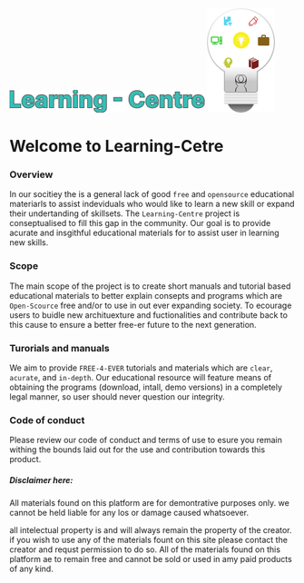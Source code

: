 ![Name](./img/Learning%20-%20Centrename.png) ![img](./img/learning-centre.png)

# **Welcome to Learning-Cetre**

### Overview
In our socitiey the is a general lack of good `free` and `opensource` educational materiarls to assist indeviduals who would like to learn a new skill or expand their undertanding of skillsets. The `Learning-Centre` project is conseptualised to fill this gap in the community. Our goal is to provide acurate and insgithful educational materials for to assist user in learning new skills.

### Scope
The main scope of the project is to create short manuals and tutorial based educational materials to better explain consepts and programs which are `Open-Scource` free and/or to use in out ever expanding society. To ecourage users to buidle new archituexture and fuctionalities and contribute back to this cause to ensure a better free-er future to the next generation. 

### Turorials and manuals
We aim to provide `FREE-4-EVER` tutorials and materials which are `clear`, `acurate`, and `in-depth`. Our educational resource will feature means of obtaining the programs (download, intall, demo versions) in a completely legal manner, so user should never question our integrity.

### Code of conduct
Please review our code of conduct and terms of use to esure you remain withing the bounds laid out for the use and contribution towards this product.

##### Disclaimer here:
All materials found on this platform are for demontrative purposes only. we cannot be held liable for any los or damage caused whatsoever.

all intelectual property is and will always remain the property of the creator. if you wish to use any of the materials fount on this site please contact the creator and requst permission to do so. All of the materials found on this platform ae to remain free and cannot be sold or used in amy paid products of any kind.